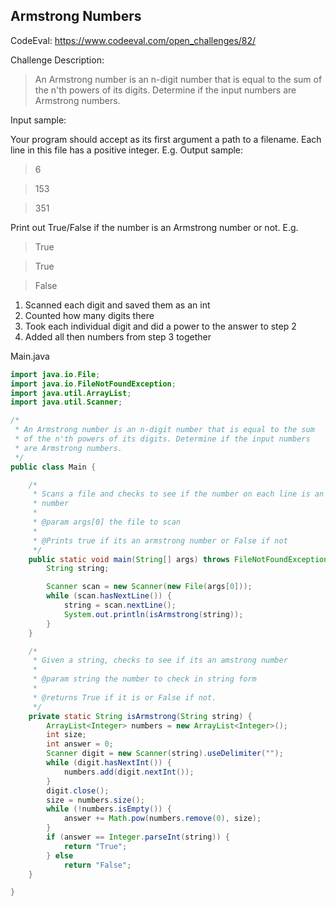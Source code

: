 Armstrong Numbers
--------------------

CodeEval: https://www.codeeval.com/open_challenges/82/

Challenge Description:

>An Armstrong number is an n-digit number that is equal to the sum of the n'th powers of its digits. Determine if the input numbers are Armstrong numbers.

Input sample:

Your program should accept as its first argument a path to a filename. Each line in this file has a positive integer. E.g.
Output sample:

>6

>153

>351

Print out True/False if the number is an Armstrong number or not. E.g.

>True

>True

>False

1) Scanned each digit and saved them as an int
2) Counted how many digits there
3) Took each individual digit and did a power to the answer  to step 2
4) Added all then numbers from step 3 together

Main.java
```java
import java.io.File;
import java.io.FileNotFoundException;
import java.util.ArrayList;
import java.util.Scanner;

/*
 * An Armstrong number is an n-digit number that is equal to the sum 
 * of the n'th powers of its digits. Determine if the input numbers 
 * are Armstrong numbers. 
 */
public class Main {

	/*
	 * Scans a file and checks to see if the number on each line is an Armstrong
	 * number
	 * 
	 * @param args[0] the file to scan
	 * 
	 * @Prints true if its an armstrong number or False if not
	 */
	public static void main(String[] args) throws FileNotFoundException {
		String string;

		Scanner scan = new Scanner(new File(args[0]));
		while (scan.hasNextLine()) {
			string = scan.nextLine();
			System.out.println(isArmstrong(string));
		}
	}

	/*
	 * Given a string, checks to see if its an amstrong number
	 * 
	 * @param string the number to check in string form
	 * 
	 * @returns True if it is or False if not.
	 */
	private static String isArmstrong(String string) {
		ArrayList<Integer> numbers = new ArrayList<Integer>();
		int size;
		int answer = 0;
		Scanner digit = new Scanner(string).useDelimiter("");
		while (digit.hasNextInt()) {
			numbers.add(digit.nextInt());
		}
		digit.close();
		size = numbers.size();
		while (!numbers.isEmpty()) {
			answer += Math.pow(numbers.remove(0), size);
		}
		if (answer == Integer.parseInt(string)) {
			return "True";
		} else
			return "False";
	}

}
```
